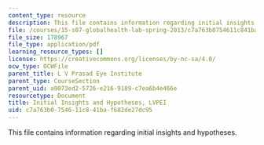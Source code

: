 ```yaml
---
content_type: resource
description: This file contains information regarding initial insights and hypotheses.
file: /courses/15-s07-globalhealth-lab-spring-2013/c7a763b0754611c841baf682de27dc95_MIT15_S07S13_ini_in_hy_lvp.pdf
file_size: 178967
file_type: application/pdf
learning_resource_types: []
license: https://creativecommons.org/licenses/by-nc-sa/4.0/
ocw_type: OCWFile
parent_title: L V Prasad Eye Institute
parent_type: CourseSection
parent_uid: a9073ed2-5726-e216-9189-c7ea6b4e466e
resourcetype: Document
title: Initial Insights and Hypotheses, LVPEI
uid: c7a763b0-7546-11c8-41ba-f682de27dc95
---
```

This file contains information regarding initial insights and hypotheses.